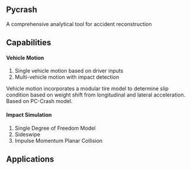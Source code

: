 Pycrash
------------------------------------------------

A comprehensive analytical tool for accident reconstruction

## Capabilities

#### Vehicle Motion
1. Single vehicle motion based on driver inputs
2. Multi-vehicle motion with impact detection

Vehicle motion incorporates a modular tire model to determine slip condition based on weight shift from longitudinal and lateral acceleration.  Based on PC-Crash model.  

#### Impact Simulation
1. Single Degree of Freedom Model
2. Sideswipe
3. Impulse Momentum Planar Collision

## Applications
